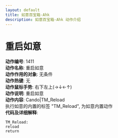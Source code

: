 ```yaml
---
layout: default
title: 如意百宝箱-Ahk
description: 如意百宝箱-Ahk 动作介绍
---
```

<link rel="stylesheet" href="../actions/css/atom-one-light.min.css">
<script src="../actions/js/highlight.min.js"></script>
<script>hljs.highlightAll();</script>

# [](#header-2) 重启如意
**动作编号**: 1411  
**动作名称**: 重启如意  
**动作作用的对象**: 无条件  
**动作热键**: 无  
**动作鼠标手势**: 右下左上(→↓←↑)  
**动作说明**: 重启如意  
**动作内容**: Cando|TM_Reload  
执行如意的内置的标签 "TM_Reload", 为如意内置动作  
**代码及详细解释**:  
```Autohotkey
TM_Reload:
reload
return
```